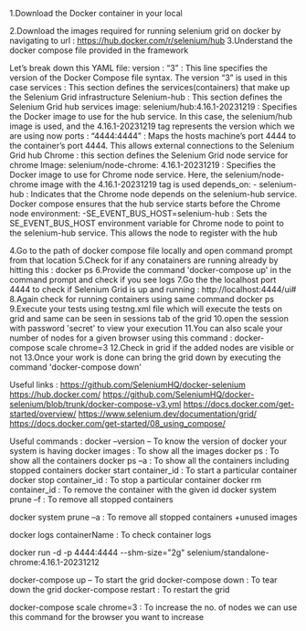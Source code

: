 1.Download the Docker container in your local

2.Download the images required for running selenium grid on docker by navigating to url : https://hub.docker.com/r/selenium/hub
3.Understand the docker compose file provided in the framework

Let’s break down this YAML file:
version : “3” : This line specifies the version of the Docker Compose file syntax. The version “3” is used in this case
services : This section defines the services(containers) that make up the Selenium Grid infrastructure
Selenium-hub : This section defines the Selenium Grid hub services
image: selenium/hub:4.16.1-20231219 : Specifies the Docker image to use for the hub service. In this case, the selenium/hub image is used, and the 4.16.1-20231219 tag represents the version which we are using now
ports : “4444:4444” : Maps the hosts machine’s port 4444 to the container’s port 4444. This allows external connections to the Selenium Grid hub
Chrome : this section defines the Selenium Grid  node service for chrome
Image: selenium/node-chrome: 4.16.1-20231219 : Specifies the Docker image to use for Chrome node service. Here, the selenium/node-chrome image with the  4.16.1-20231219  tag is used
depends_on: - selenium-hub : Indicates that the Chrome node depends on the selenium-hub service. Docker compose ensures that the hub service starts before the Chrome node
environment: -SE_EVENT_BUS_HOST=selenium-hub : Sets the SE_EVENT_BUS_HOST environment variable for Chrome node to point to the selenium-hub service. This allows the node to register with the hub

4.Go to the path of docker compose file locally and open command prompt from that location
5.Check for if any conatainers are running already by hitting this : docker ps
6.Provide the command 'docker-compose up' in the command prompt and check if you see logs
7.Go the the localhost port 4444 to check if Selenium Grid is up and running : http://localhost:4444/ui#
8.Again check for running containers using same command docker ps
9.Execute your tests using testng.xml file which will execute the tests on grid and same can be seen in sessions tab of the grid
10.open the session with password 'secret' to view your execution
11.You can also scale your number of nodes for a given browser using this command : docker-compose scale chrome=3
12.Check in grid if the added nodes are visible or not
13.Once your work is done can bring the grid down by executing the command 'docker-compose down'




Useful links :
https://github.com/SeleniumHQ/docker-selenium
https://hub.docker.com/
https://github.com/SeleniumHQ/docker-selenium/blob/trunk/docker-compose-v3.yml
https://docs.docker.com/get-started/overview/
https://www.selenium.dev/documentation/grid/
https://docs.docker.com/get-started/08_using_compose/

Useful commands :
docker –version – To know the version of docker your system is having
docker images : To show all the images
docker ps : To show all the containers
docker ps –a : To show all the containers including stopped containers
docker start container_id : To start a particular container
docker stop container_id : To stop a particular container
docker rm container_id : To remove the container with the given id
docker system prune –f : To remove all stopped containers

docker system prune –a : To remove all stopped containers +unused images

docker logs containerName : To check container logs

docker run -d -p 4444:4444 --shm-size="2g" selenium/standalone-chrome:4.16.1-20231212

docker-compose up – To start the grid
docker-compose down : To tear down the grid
docker-compose restart : To restart the grid

docker-compose scale chrome=3 : To increase the no. of nodes we can use this command for the browser you want to increase

